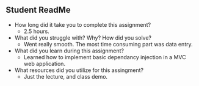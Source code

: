 ## Student ReadMe
- How long did it take you to complete this assignment?
  - 2.5 hours.
- What did you struggle with? Why? How did you solve?
  - Went really smooth.  The most time consuming part was data entry.
- What did you learn during this assignment?
  - Learned how to implement basic dependancy injection in a MVC web application.
- What resources did you utilize for this assingment?
  - Just the lecture, and class demo.
